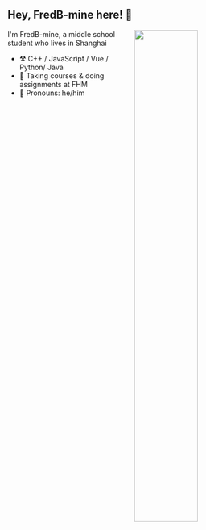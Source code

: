 ## Hey, FredB-mine here! :wave:
<img align="right" width="50%" src="https://github-readme-stats.vercel.app/api?username=FredB-mine&theme=tokyonight&show_icons=true">

I'm FredB-mine, a middle school student who lives in Shanghai
-   :hammer_and_pick: C++ / JavaScript / Vue / Python/ Java
-   :seedling: Taking courses & doing assignments at FHM
-   :man: Pronouns: he/him